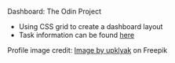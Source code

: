 Dashboard: The Odin Project

- Using CSS grid to create a dashboard layout
- Task information can be found <a href="https://www.theodinproject.com/lessons/node-path-intermediate-html-and-css-admin-dashboard">here</a>

Profile image credit: <a href="https://www.freepik.com/free-vector/avatars-set-with-people-face-social-media-profile-app-vector-flat-collection-men-women-heads-circle-frame-female-male-characters-portraits-with-different-hairstyle_22445017.htm#query=profile%20illustration&position=10&from_view=search&track=ais">Image by upklyak</a> on Freepik
